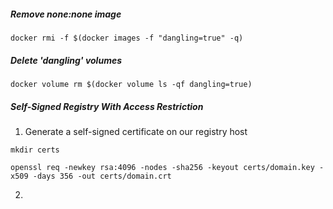 ##### Remove none:none image

```
docker rmi -f $(docker images -f "dangling=true" -q)
```

##### Delete 'dangling' volumes

```
docker volume rm $(docker volume ls -qf dangling=true)
```

##### Self-Signed Registry With Access Restriction

1. Generate a self-signed certificate on our registry host

```
mkdir certs

openssl req -newkey rsa:4096 -nodes -sha256 -keyout certs/domain.key -x509 -days 356 -out certs/domain.crt
```
2. 
